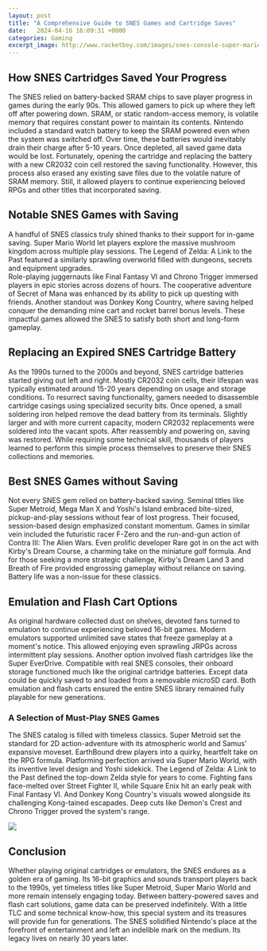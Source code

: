 ```yaml
---
layout: post
title: "A Comprehensive Guide to SNES Games and Cartridge Saves"
date:   2024-04-16 16:09:31 +0000
categories: Gaming
excerpt_image: http://www.racketboy.com/images/snes-console-super-mario-world-IMG_4794-800x560.jpg
---
```


## How SNES Cartridges Saved Your Progress
The SNES relied on battery-backed SRAM chips to save player progress in games during the early 90s. This allowed gamers to pick up where they left off after powering down. SRAM, or static random-access memory, is volatile memory that requires constant power to maintain its contents. Nintendo included a standard watch battery to keep the SRAM powered even when the system was switched off. 
Over time, these batteries would inevitably drain their charge after 5-10 years. Once depleted, all saved game data would be lost. Fortunately, opening the cartridge and replacing the battery with a new CR2032 coin cell restored the saving functionality. However, this process also erased any existing save files due to the volatile nature of SRAM memory. Still, it allowed players to continue experiencing beloved RPGs and other titles that incorporated saving.
## Notable SNES Games with Saving
A handful of SNES classics truly shined thanks to their support for in-game saving. Super Mario World let players explore the massive mushroom kingdom across multiple play sessions. The Legend of Zelda: A Link to the Past featured a similarly sprawling overworld filled with dungeons, secrets and equipment upgrades.  
Role-playing juggernauts like Final Fantasy VI and Chrono Trigger immersed players in epic stories across dozens of hours. The cooperative adventure of Secret of Mana was enhanced by its ability to pick up questing with friends. Another standout was Donkey Kong Country, where saving helped conquer the demanding mine cart and rocket barrel bonus levels. These impactful games allowed the SNES to satisfy both short and long-form gameplay.
## Replacing an Expired SNES Cartridge Battery
As the 1990s turned to the 2000s and beyond, SNES cartridge batteries started giving out left and right. Mostly CR2032 coin cells, their lifespan was typically estimated around 15-20 years depending on usage and storage conditions. To resurrect saving functionality, gamers needed to disassemble cartridge casings using specialized security bits. 
Once opened, a small soldering iron helped remove the dead battery from its terminals. Slightly larger and with more current capacity, modern CR2032 replacements were soldered into the vacant spots. After reassembly and powering on, saving was restored. While requiring some technical skill, thousands of players learned to perform this simple process themselves to preserve their SNES collections and memories.
## Best SNES Games without Saving 
Not every SNES gem relied on battery-backed saving. Seminal titles like Super Metroid, Mega Man X and Yoshi's Island embraced bite-sized, pickup-and-play sessions without fear of lost progress. Their focused, session-based design emphasized constant momentum. 
Games in similar vein included the futuristic racer F-Zero and the run-and-gun action of Contra III: The Alien Wars. Even prolific developer Rare got in on the act with Kirby's Dream Course, a charming take on the miniature golf formula. And for those seeking a more strategic challenge, Kirby's Dream Land 3 and Breath of Fire provided engrossing gameplay without reliance on saving. Battery life was a non-issue for these classics.
## Emulation and Flash Cart Options
As original hardware collected dust on shelves, devoted fans turned to emulation to continue experiencing beloved 16-bit games. Modern emulators supported unlimited save states that freeze gameplay at a moment's notice. This allowed enjoying even sprawling JRPGs across intermittent play sessions. 
Another option involved flash cartridges like the Super EverDrive. Compatible with real SNES consoles, their onboard storage functioned much like the original cartridge batteries. Except data could be quickly saved to and loaded from a removable microSD card. Both emulation and flash carts ensured the entire SNES library remained fully playable for new generations.
### A Selection of Must-Play SNES Games
The SNES catalog is filled with timeless classics. Super Metroid set the standard for 2D action-adventure with its atmospheric world and Samus' expansive moveset. EarthBound drew players into a quirky, heartfelt take on the RPG formula. Platforming perfection arrived via Super Mario World, with its inventive level design and Yoshi sidekick. 
The Legend of Zelda: A Link to the Past defined the top-down Zelda style for years to come. Fighting fans face-melted over Street Fighter II, while Square Enix hit an early peak with Final Fantasy VI. And Donkey Kong Country's visuals wowed alongside its challenging Kong-tained escapades. Deep cuts like Demon's Crest and Chrono Trigger proved the system's range.

![](http://www.racketboy.com/images/snes-console-super-mario-world-IMG_4794-800x560.jpg)
## Conclusion
Whether playing original cartridges or emulators, the SNES endures as a golden era of gaming. Its 16-bit graphics and sounds transport players back to the 1990s, yet timeless titles like Super Metroid, Super Mario World and more remain intensely engaging today. Between battery-powered saves and flash cart solutions, game data can be preserved indefinitely. With a little TLC and some technical know-how, this special system and its treasures will provide fun for generations. The SNES solidified Nintendo's place at the forefront of entertainment and left an indelible mark on the medium. Its legacy lives on nearly 30 years later.
